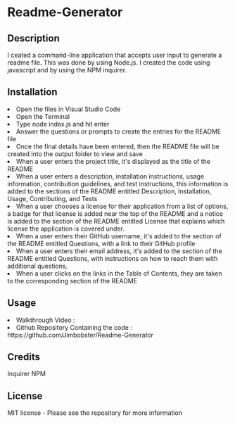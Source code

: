 # Readme-Generator

## Description
I ceated a command-line application that accepts user input to generate a readme file. This was done by using Node.js. I created the code using javascript and by using the NPM inquirer.

## Installation
<li>Open the files in Visual Studio Code
<li>Open the Terminal
<li>Type node index.js and hit enter
<li>Answer the questions or prompts to create the entries for the README file
<li>Once the final details have been entered, then the README file will be created into the output folder to view and save
<li>When a user enters the project title, it's displayed as the title of the README
<li>When a user enters a description, installation instructions, usage information, contribution guidelines, and test instructions, this information is added to the sections of the README entitled Description, Installation, Usage, Contributing, and Tests
<li>When a user chooses a license for their application from a list of options, a badge for that license is added near the top of the README and a notice is added to the section of the README entitled License that explains which license the application is covered under.
<li>When a user enters their GitHub username, it's added to the section of the README entitled Questions, with a link to their GitHub profile
<li>When a user enters their email address, it's added to the section of the README entitled Questions, with instructions on how to reach them with additional questions.
<li>When a user clicks on the links in the Table of Contents, they are taken to the corresponding section of the README

## Usage
<li> Walkthrough Video : 
<li> Github Repository Containing the code : https://github.com/Jimbobster/Readme-Generator

## Credits
Inquirer NPM

## License
MIT license - Please see the repository for more information
